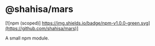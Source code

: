# @shahisa/mars

[![npm (scoped)]
https://img.shields.io/badge/npm-v1.0.0-green.svg](https://github.com/shahisa/mars)]

A small npm module. 
